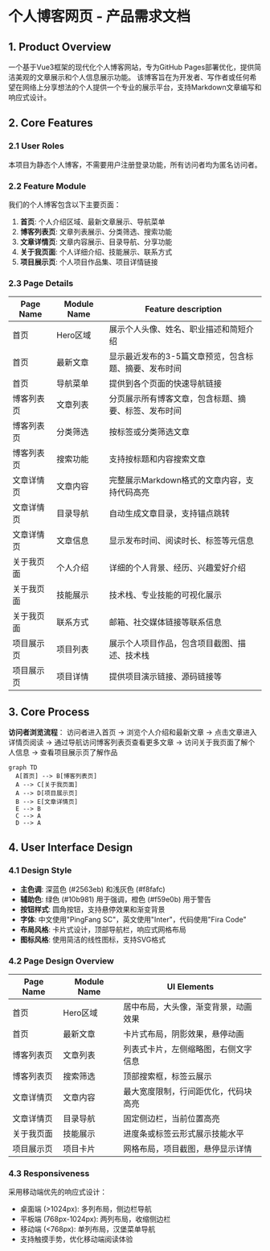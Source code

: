 # 个人博客网页 - 产品需求文档

## 1. Product Overview
一个基于Vue3框架的现代化个人博客网站，专为GitHub Pages部署优化，提供简洁美观的文章展示和个人信息展示功能。
该博客旨在为开发者、写作者或任何希望在网络上分享想法的个人提供一个专业的展示平台，支持Markdown文章编写和响应式设计。

## 2. Core Features

### 2.1 User Roles
本项目为静态个人博客，不需要用户注册登录功能，所有访问者均为匿名访问者。

### 2.2 Feature Module
我们的个人博客包含以下主要页面：
1. **首页**: 个人介绍区域、最新文章展示、导航菜单
2. **博客列表页**: 文章列表展示、分类筛选、搜索功能
3. **文章详情页**: 文章内容展示、目录导航、分享功能
4. **关于我页面**: 个人详细介绍、技能展示、联系方式
5. **项目展示页**: 个人项目作品集、项目详情链接

### 2.3 Page Details

| Page Name | Module Name | Feature description |
|-----------|-------------|---------------------|
| 首页 | Hero区域 | 展示个人头像、姓名、职业描述和简短介绍 |
| 首页 | 最新文章 | 显示最近发布的3-5篇文章预览，包含标题、摘要、发布时间 |
| 首页 | 导航菜单 | 提供到各个页面的快速导航链接 |
| 博客列表页 | 文章列表 | 分页展示所有博客文章，包含标题、摘要、标签、发布时间 |
| 博客列表页 | 分类筛选 | 按标签或分类筛选文章 |
| 博客列表页 | 搜索功能 | 支持按标题和内容搜索文章 |
| 文章详情页 | 文章内容 | 完整展示Markdown格式的文章内容，支持代码高亮 |
| 文章详情页 | 目录导航 | 自动生成文章目录，支持锚点跳转 |
| 文章详情页 | 文章信息 | 显示发布时间、阅读时长、标签等元信息 |
| 关于我页面 | 个人介绍 | 详细的个人背景、经历、兴趣爱好介绍 |
| 关于我页面 | 技能展示 | 技术栈、专业技能的可视化展示 |
| 关于我页面 | 联系方式 | 邮箱、社交媒体链接等联系信息 |
| 项目展示页 | 项目列表 | 展示个人项目作品，包含项目截图、描述、技术栈 |
| 项目展示页 | 项目详情 | 提供项目演示链接、源码链接等 |

## 3. Core Process
**访问者浏览流程**：
访问者进入首页 → 浏览个人介绍和最新文章 → 点击文章进入详情页阅读 → 通过导航访问博客列表页查看更多文章 → 访问关于我页面了解个人信息 → 查看项目展示页了解作品

```mermaid
graph TD
  A[首页] --> B[博客列表页]
  A --> C[关于我页面]
  A --> D[项目展示页]
  B --> E[文章详情页]
  E --> B
  C --> A
  D --> A
```

## 4. User Interface Design
### 4.1 Design Style
- **主色调**: 深蓝色 (#2563eb) 和浅灰色 (#f8fafc)
- **辅助色**: 绿色 (#10b981) 用于强调，橙色 (#f59e0b) 用于警告
- **按钮样式**: 圆角按钮，支持悬停效果和渐变背景
- **字体**: 中文使用"PingFang SC"，英文使用"Inter"，代码使用"Fira Code"
- **布局风格**: 卡片式设计，顶部导航栏，响应式网格布局
- **图标风格**: 使用简洁的线性图标，支持SVG格式

### 4.2 Page Design Overview

| Page Name | Module Name | UI Elements |
|-----------|-------------|-------------|
| 首页 | Hero区域 | 居中布局，大头像，渐变背景，动画效果 |
| 首页 | 最新文章 | 卡片式布局，阴影效果，悬停动画 |
| 博客列表页 | 文章列表 | 列表式卡片，左侧缩略图，右侧文字信息 |
| 博客列表页 | 搜索筛选 | 顶部搜索框，标签云展示 |
| 文章详情页 | 文章内容 | 最大宽度限制，行间距优化，代码块高亮 |
| 文章详情页 | 目录导航 | 固定侧边栏，当前位置高亮 |
| 关于我页面 | 技能展示 | 进度条或标签云形式展示技能水平 |
| 项目展示页 | 项目卡片 | 网格布局，项目截图，悬停显示详情 |

### 4.3 Responsiveness
采用移动端优先的响应式设计：
- 桌面端 (>1024px): 多列布局，侧边栏导航
- 平板端 (768px-1024px): 两列布局，收缩侧边栏
- 移动端 (<768px): 单列布局，汉堡菜单导航
- 支持触摸手势，优化移动端阅读体验
